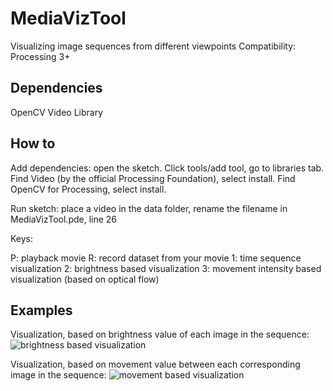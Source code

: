 # MediaVizTool
Visualizing image sequences from different viewpoints
Compatibility: Processing 3+

## Dependencies
OpenCV
Video Library

## How to
Add dependencies: open the sketch. Click tools/add tool, go to libraries tab. Find Video (by the official Processing Foundation), select install. Find OpenCV for Processing, select install.

Run sketch: place a video in the data folder, rename the filename in MediaVizTool.pde, line 26

Keys:

P: playback movie
R: record dataset from your movie
1: time sequence visualization
2: brightness based visualization
3: movement intensity based visualization (based on optical flow)

## Examples

Visualization, based on brightness value of each image in the sequence:
![brightness based visualization](https://cloud.githubusercontent.com/assets/270431/20515184/ad0bef60-b090-11e6-89a1-1ea950fea809.jpg)

Visualization, based on movement value between each corresponding image in the sequence:
![movement based visualization](https://cloud.githubusercontent.com/assets/270431/20515185/af94f344-b090-11e6-9539-85d046081f90.jpg)
